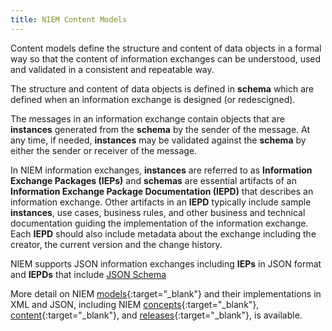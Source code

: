 ```yaml
---
title: NIEM Content Models
---
```


Content models define the structure and content of data objects in a formal way so that the
content of information exchanges can be understood, used and validated in a consistent and repeatable way.

The structure and content of data objects is defined in **schema** which are defined when an information
exchange is designed (or redescigned).

The messages in an information exchange contain objects that are **instances** generated from the **schema**
by the sender of the message. At any time, if needed, **instances** may be validated against the
**schema** by either the sender or receiver of the message.

In NIEM information exchanges, **instances** are referred to as **Information Exchange
Packages (IEPs)** and **schemas** are essential artifacts of an **Information Exchange Package
Documentation (IEPD)** that describes an information exchange. Other artifacts in an **IEPD** typically include
sample **instances**, use cases, business rules, and other business and technical documentation
guiding the implementation of the information exchange.  Each **IEPD** should also include metadata about the
exchange including the creator, the current version and the change history.

NIEM supports JSON information exchanges including **IEPs** in JSON format and **IEPDs** that include [JSON Schema](../json-schema)

More detail on NIEM [models](/reference){:target="_blank"} and their implementations in XML and JSON, including NIEM [concepts](/reference/concepts){:target="_blank"},  [content](/reference/content){:target="_blank"},  and [releases](/reference/releases){:target="_blank"}, is available.

